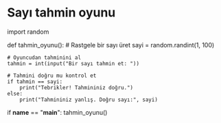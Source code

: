 # Sayı tahmin oyunu

import random

def tahmin_oyunu():
    # Rastgele bir sayı üret
    sayi = random.randint(1, 100)

    # Oyuncudan tahminini al
    tahmin = int(input("Bir sayı tahmin et: "))

    # Tahmini doğru mu kontrol et
    if tahmin == sayi:
        print("Tebrikler! Tahmininiz doğru.")
    else:
        print("Tahmininiz yanlış. Doğru sayı:", sayi)

if __name__ == "__main__":
    tahmin_oyunu()
